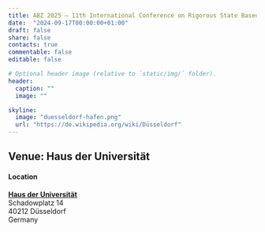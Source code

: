 ```yaml
---
title: ABZ 2025 – 11th International Conference on Rigorous State Based Methods
date:  "2024-09-17T00:00:00+01:00"
draft: false
share: false
contacts: true
commentable: false
editable: false

# Optional header image (relative to `static/img/` folder).
header:
  caption: ""
  image: ""

skyline: 
  image: "duesseldorf-hafen.png"
  url: "https://de.wikipedia.org/wiki/Düsseldorf"
---
```


## Venue: Haus der Universität

#### Location
[**Haus der Universität**](https://https://www.hdu.hhu.de) <br>
Schadowplatz 14<br>
40212 Düsseldorf  <br>
Germany <br>

